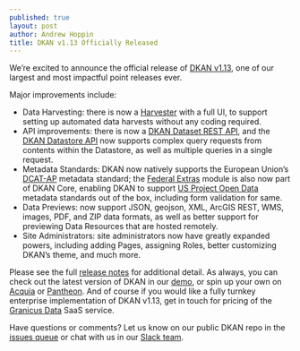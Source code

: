 ```yaml
---
published: true
layout: post
author: Andrew Hoppin
title: DKAN v1.13 Officially Released
---
```

We’re excited to announce the official release of [DKAN v1.13](https://github.com/NuCivic/dkan/releases/tag/7.x-1.13), one of our largest and most impactful point releases ever.  

Major improvements include: 

* Data Harvesting: there is now a [Harvester](http://docs.getdkan.com/en/latest/components/harvest.html) with a full UI, to support setting up automated data harvests without any coding required.
* API improvements: there is now a [DKAN Dataset REST API](http://docs.getdkan.com/en/latest/apis/rest-api.html), and the [DKAN Datastore API](http://docs.getdkan.com/en/latest/apis/datastore-api.html) now supports complex query requests from contents within the Datastore, as well as multiple queries in a single request.
* Metadata Standards: DKAN now natively supports the European Union’s [DCAT-AP](http://docs.getdkan.com/en/latest/components/open-data-schema.html) metadata standard; the [Federal Extras](http://docs.getdkan.com/en/latest/components/federal-extras.html) module is also now part of DKAN Core, enabling DKAN to support [US Project Open Data](https://project-open-data.cio.gov/v1.1/schema/) metadata standards out of the box, including form validation for same. 
* Data Previews: now support JSON, geojson, XML, ArcGIS REST, WMS, images, PDF, and ZIP data formats, as well as better support for previewing Data Resources that are hosted remotely.
* Site Administrators: site administrators now have greatly expanded powers, including  adding Pages, assigning Roles, better customizing DKAN’s theme, and much more.

Please see the full [release notes](https://github.com/NuCivic/dkan/releases/tag/7.x-1.13/) for additional detail.  As always, you can check out the latest version of DKAN in our [demo](http://demo.getdkan.com), or spin up your own on [Acquia](https://insight.acquia.com/free/register?distro=dkantestdrive) or [Pantheon](https://dashboard.getpantheon.com/products/dkan/spinup).  And of course if you would like a fully turnkey enterprise implementation of DKAN v1.13, get in touch for pricing of the [Granicus Data](http://getdkan.com/contact/) SaaS service.

Have questions or comments? Let us know on our public DKAN repo in the [issues queue](https://github.com/NuCivic/dkan/issues) or chat with us in our [Slack team](http://bit.ly/dkanslack).
